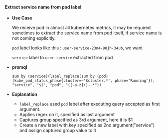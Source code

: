 #### Extract service name from pod label ####

- **Use Case**

  We receive pod in almost all kubernetes metrics, it may be required sometimes to extract the
  service name from pod itself, if service name is not coming explicitly.
          
  `pod` label looks like this : `user-service-23n4-98jh-34ub`, we want

  `service` label to `user-service` extracted from pod

- **promql**
  ```
  sum by (service)(label_replace(sum by (pod) (kube_pod_status_phase{cluster=~'$cluster.*', phase='Running'}), "service", "$1", "pod", "([-a-z]+)-.*"))
  ```
- **Explanation**
  
  - `label_replace` used `pod` label after executing query accepted as first argument.
  - Applies regex on it, specified as last argument
  - Captures group specified as 3rd argument, here it is $1
  - Create a new label with key specified as 2nd argument("service") and assign captured group value to it
          

